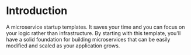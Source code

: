 # Introduction
A microservice startup templates. It saves your time and you can focus on your logic rather than infrastructure. By starting with this template, you'll have a solid foundation for building microservices that can be easily modified and scaled as your application grows.

